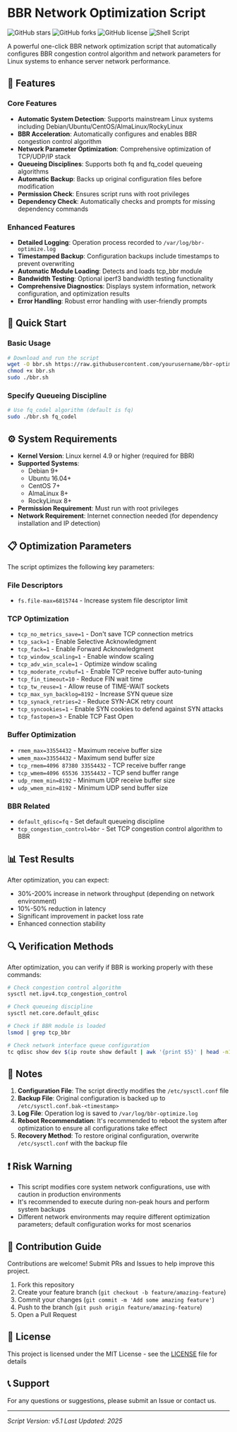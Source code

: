 # BBR Network Optimization Script

![GitHub stars](https://img.shields.io/github/stars/yourusername/bbr-optimizer?style=social)
![GitHub forks](https://img.shields.io/github/forks/yourusername/bbr-optimizer?style=social)
![GitHub license](https://img.shields.io/github/license/yourusername/bbr-optimizer)
![Shell Script](https://img.shields.io/badge/language-Shell%20Script-blue)

A powerful one-click BBR network optimization script that automatically configures BBR congestion control algorithm and network parameters for Linux systems to enhance server network performance.

## 🌟 Features

### Core Features
- **Automatic System Detection**: Supports mainstream Linux systems including Debian/Ubuntu/CentOS/AlmaLinux/RockyLinux
- **BBR Acceleration**: Automatically configures and enables BBR congestion control algorithm
- **Network Parameter Optimization**: Comprehensive optimization of TCP/UDP/IP stack
- **Queueing Disciplines**: Supports both fq and fq_codel queueing algorithms
- **Automatic Backup**: Backs up original configuration files before modification
- **Permission Check**: Ensures script runs with root privileges
- **Dependency Check**: Automatically checks and prompts for missing dependency commands

### Enhanced Features
- **Detailed Logging**: Operation process recorded to `/var/log/bbr-optimize.log`
- **Timestamped Backup**: Configuration backups include timestamps to prevent overwriting
- **Automatic Module Loading**: Detects and loads tcp_bbr module
- **Bandwidth Testing**: Optional iperf3 bandwidth testing functionality
- **Comprehensive Diagnostics**: Displays system information, network configuration, and optimization results
- **Error Handling**: Robust error handling with user-friendly prompts

## 🚀 Quick Start

### Basic Usage
```bash
# Download and run the script
wget -O bbr.sh https://raw.githubusercontent.com/yourusername/bbr-optimizer/main/bbr.sh
chmod +x bbr.sh
sudo ./bbr.sh
```

### Specify Queueing Discipline
```bash
# Use fq_codel algorithm (default is fq)
sudo ./bbr.sh fq_codel
```

## ⚙️ System Requirements

- **Kernel Version**: Linux kernel 4.9 or higher (required for BBR)
- **Supported Systems**:
  - Debian 9+
  - Ubuntu 16.04+
  - CentOS 7+
  - AlmaLinux 8+
  - RockyLinux 8+
- **Permission Requirement**: Must run with root privileges
- **Network Requirement**: Internet connection needed (for dependency installation and IP detection)

## 📋 Optimization Parameters

The script optimizes the following key parameters:

### File Descriptors
- `fs.file-max=6815744` - Increase system file descriptor limit

### TCP Optimization
- `tcp_no_metrics_save=1` - Don't save TCP connection metrics
- `tcp_sack=1` - Enable Selective Acknowledgment
- `tcp_fack=1` - Enable Forward Acknowledgment
- `tcp_window_scaling=1` - Enable window scaling
- `tcp_adv_win_scale=1` - Optimize window scaling
- `tcp_moderate_rcvbuf=1` - Enable TCP receive buffer auto-tuning
- `tcp_fin_timeout=10` - Reduce FIN wait time
- `tcp_tw_reuse=1` - Allow reuse of TIME-WAIT sockets
- `tcp_max_syn_backlog=8192` - Increase SYN queue size
- `tcp_synack_retries=2` - Reduce SYN-ACK retry count
- `tcp_syncookies=1` - Enable SYN cookies to defend against SYN attacks
- `tcp_fastopen=3` - Enable TCP Fast Open

### Buffer Optimization
- `rmem_max=33554432` - Maximum receive buffer size
- `wmem_max=33554432` - Maximum send buffer size
- `tcp_rmem=4096 87380 33554432` - TCP receive buffer range
- `tcp_wmem=4096 65536 33554432` - TCP send buffer range
- `udp_rmem_min=8192` - Minimum UDP receive buffer size
- `udp_wmem_min=8192` - Minimum UDP send buffer size

### BBR Related
- `default_qdisc=fq` - Set default queueing discipline
- `tcp_congestion_control=bbr` - Set TCP congestion control algorithm to BBR

## 📊 Test Results

After optimization, you can expect:
- 30%-200% increase in network throughput (depending on network environment)
- 10%-50% reduction in latency
- Significant improvement in packet loss rate
- Enhanced connection stability

## 🔍 Verification Methods

After optimization, you can verify if BBR is working properly with these commands:

```bash
# Check congestion control algorithm
sysctl net.ipv4.tcp_congestion_control

# Check queueing discipline
sysctl net.core.default_qdisc

# Check if BBR module is loaded
lsmod | grep tcp_bbr

# Check network interface queue configuration
tc qdisc show dev $(ip route show default | awk '{print $5}' | head -n1)
```

## 📝 Notes

1. **Configuration File**: The script directly modifies the `/etc/sysctl.conf` file
2. **Backup File**: Original configuration is backed up to `/etc/sysctl.conf.bak-<timestamp>`
3. **Log File**: Operation log is saved to `/var/log/bbr-optimize.log`
4. **Reboot Recommendation**: It's recommended to reboot the system after optimization to ensure all configurations take effect
5. **Recovery Method**: To restore original configuration, overwrite `/etc/sysctl.conf` with the backup file

## ❗ Risk Warning

- This script modifies core system network configurations, use with caution in production environments
- It's recommended to execute during non-peak hours and perform system backups
- Different network environments may require different optimization parameters; default configuration works for most scenarios

## 🤝 Contribution Guide

Contributions are welcome! Submit PRs and Issues to help improve this project.

1. Fork this repository
2. Create your feature branch (`git checkout -b feature/amazing-feature`)
3. Commit your changes (`git commit -m 'Add some amazing feature'`)
4. Push to the branch (`git push origin feature/amazing-feature`)
5. Open a Pull Request

## 📄 License

This project is licensed under the MIT License - see the [LICENSE](LICENSE) file for details

## 📞 Support

For any questions or suggestions, please submit an Issue or contact us.

---

*Script Version: v5.1*
*Last Updated: 2025*
